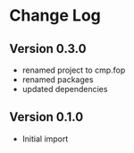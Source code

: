 Change Log
==========

Version 0.3.0
-------------
* renamed project to cmp.fop
* renamed packages
* updated dependencies


Version 0.1.0
-------------
* Initial import

